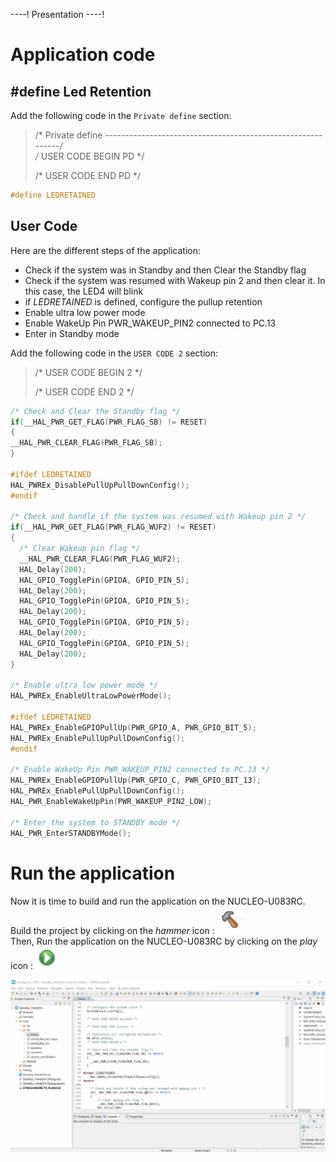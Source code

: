 ----!
Presentation
----!
# Application code
## #define Led Retention
Add the following code in the `Private define` section:


>/* Private define ------------------------------------------------------------*/
>\
>/* USER CODE BEGIN PD */
>
>/* USER CODE END PD */

```c
#define LEDRETAINED
```

## User Code
Here are the different steps of the application:

- Check if the system was in Standby and then Clear the Standby flag
- Check if the system was resumed with Wakeup pin 2 and then clear it. In this case, the LED4 will blink
- if *LEDRETAINED* is defined, configure the pullup retention
- Enable ultra low power mode
- Enable WakeUp Pin PWR_WAKEUP_PIN2 connected to PC.13
- Enter in Standby mode

Add the following code in the `USER CODE 2` section:

>/* USER CODE BEGIN 2 */
>
>/* USER CODE END 2 */


```c
/* Check and Clear the Standby flag */
if(__HAL_PWR_GET_FLAG(PWR_FLAG_SB) != RESET)
{
__HAL_PWR_CLEAR_FLAG(PWR_FLAG_SB);
}

#ifdef LEDRETAINED
HAL_PWREx_DisablePullUpPullDownConfig();
#endif

/* Check and handle if the system was resumed with Wakeup pin 2 */
if(__HAL_PWR_GET_FLAG(PWR_FLAG_WUF2) != RESET)
{
  /* Clear Wakeup pin flag */
  __HAL_PWR_CLEAR_FLAG(PWR_FLAG_WUF2);
  HAL_Delay(200);
  HAL_GPIO_TogglePin(GPIOA, GPIO_PIN_5);
  HAL_Delay(200);
  HAL_GPIO_TogglePin(GPIOA, GPIO_PIN_5);
  HAL_Delay(200);
  HAL_GPIO_TogglePin(GPIOA, GPIO_PIN_5);
  HAL_Delay(200);
  HAL_GPIO_TogglePin(GPIOA, GPIO_PIN_5);
  HAL_Delay(200);
}

/* Enable ultra low power mode */
HAL_PWREx_EnableUltraLowPowerMode();

#ifdef LEDRETAINED
HAL_PWREx_EnableGPIOPullUp(PWR_GPIO_A, PWR_GPIO_BIT_5);
HAL_PWREx_EnablePullUpPullDownConfig();
#endif

/* Enable WakeUp Pin PWR_WAKEUP_PIN2 connected to PC.13 */
HAL_PWREx_EnableGPIOPullUp(PWR_GPIO_C, PWR_GPIO_BIT_13);
HAL_PWREx_EnablePullUpPullDownConfig();
HAL_PWR_EnableWakeUpPin(PWR_WAKEUP_PIN2_LOW);

/* Enter the system to STANDBY mode */
HAL_PWR_EnterSTANDBYMode();
```

# Run the application
Now it is time to build and run the application on the NUCLEO-U083RC.\
Build the project by clicking on the *hammer* icon : ![gif](./img/hammer.png)\
Then, Run the application on the NUCLEO-U083RC by clicking on the *play* icon : ![gif](./img/play.png)

![gif](./img/cubeide1.gif)
